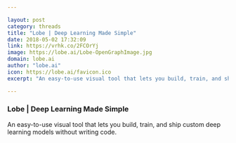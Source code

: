 ```yaml
---

layout: post
category: threads
title: "Lobe | Deep Learning Made Simple"
date: 2018-05-02 17:32:09
link: https://vrhk.co/2FCOrYj
image: https://lobe.ai/Lobe-OpenGraphImage.jpg
domain: lobe.ai
author: "lobe.ai"
icon: https://lobe.ai/favicon.ico
excerpt: "An easy-to-use visual tool that lets you build, train, and ship custom deep learning models without writing code."

---
```


### Lobe | Deep Learning Made Simple

An easy-to-use visual tool that lets you build, train, and ship custom deep learning models without writing code.